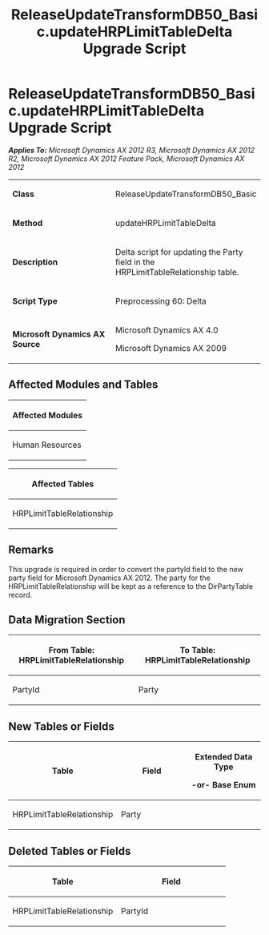 ﻿---
title: ReleaseUpdateTransformDB50_Basic.updateHRPLimitTableDelta Upgrade Script
TOCTitle: ReleaseUpdateTransformDB50_Basic.updateHRPLimitTableDelta Upgrade Script
ms:assetid: aaee0961-4e1d-7178-7399-027cec83a5c1
ms:mtpsurl: https://msdn.microsoft.com/en-us/library/JJ686453(v=AX.60)
ms:contentKeyID: 49710407
ms.date: 05/18/2015
mtps_version: v=AX.60
---

# ReleaseUpdateTransformDB50\_Basic.updateHRPLimitTableDelta Upgrade Script 


_**Applies To:** Microsoft Dynamics AX 2012 R3, Microsoft Dynamics AX 2012 R2, Microsoft Dynamics AX 2012 Feature Pack, Microsoft Dynamics AX 2012_

<table>
<colgroup>
<col style="width: 50%" />
<col style="width: 50%" />
</colgroup>
<tbody>
<tr class="odd">
<td><p><strong>Class</strong></p></td>
<td><p>ReleaseUpdateTransformDB50_Basic</p></td>
</tr>
<tr class="even">
<td><p><strong>Method</strong></p></td>
<td><p>updateHRPLimitTableDelta</p></td>
</tr>
<tr class="odd">
<td><p><strong>Description</strong></p></td>
<td><p>Delta script for updating the Party field in the HRPLimitTableRelationship table.</p></td>
</tr>
<tr class="even">
<td><p><strong>Script Type</strong></p></td>
<td><p>Preprocessing 60: Delta</p></td>
</tr>
<tr class="odd">
<td><p><strong>Microsoft Dynamics AX Source</strong></p></td>
<td><p>Microsoft Dynamics AX 4.0</p>
<p>Microsoft Dynamics AX 2009</p></td>
</tr>
</tbody>
</table>


## Affected Modules and Tables

<table>
<colgroup>
<col style="width: 100%" />
</colgroup>
<thead>
<tr class="header">
<th><p>Affected Modules</p></th>
</tr>
</thead>
<tbody>
<tr class="odd">
<td><p>Human Resources</p></td>
</tr>
</tbody>
</table>


<table>
<colgroup>
<col style="width: 100%" />
</colgroup>
<thead>
<tr class="header">
<th><p>Affected Tables</p></th>
</tr>
</thead>
<tbody>
<tr class="odd">
<td><p>HRPLimitTableRelationship</p></td>
</tr>
</tbody>
</table>


## Remarks

This upgrade is required in order to convert the partyId field to the new party field for Microsoft Dynamics AX 2012. The party for the HRPLimitTableRelationship will be kept as a reference to the DirPartyTable record.

## Data Migration Section

<table>
<colgroup>
<col style="width: 50%" />
<col style="width: 50%" />
</colgroup>
<thead>
<tr class="header">
<th><p>From Table: HRPLimitTableRelationship</p></th>
<th><p>To Table: HRPLimitTableRelationship</p></th>
</tr>
</thead>
<tbody>
<tr class="odd">
<td><p>PartyId</p></td>
<td><p>Party</p></td>
</tr>
</tbody>
</table>


## New Tables or Fields

<table>
<colgroup>
<col style="width: 33%" />
<col style="width: 33%" />
<col style="width: 33%" />
</colgroup>
<thead>
<tr class="header">
<th><p>Table</p></th>
<th><p>Field</p></th>
<th><p>Extended Data Type</p>
<p>-or- Base Enum</p></th>
</tr>
</thead>
<tbody>
<tr class="odd">
<td><p>HRPLimitTableRelationship</p></td>
<td><p>Party</p></td>
<td><p></p></td>
</tr>
</tbody>
</table>


## Deleted Tables or Fields

<table>
<colgroup>
<col style="width: 50%" />
<col style="width: 50%" />
</colgroup>
<thead>
<tr class="header">
<th><p>Table</p></th>
<th><p>Field</p></th>
</tr>
</thead>
<tbody>
<tr class="odd">
<td><p>HRPLimitTableRelationship</p></td>
<td><p>PartyId</p></td>
</tr>
</tbody>
</table>

  


